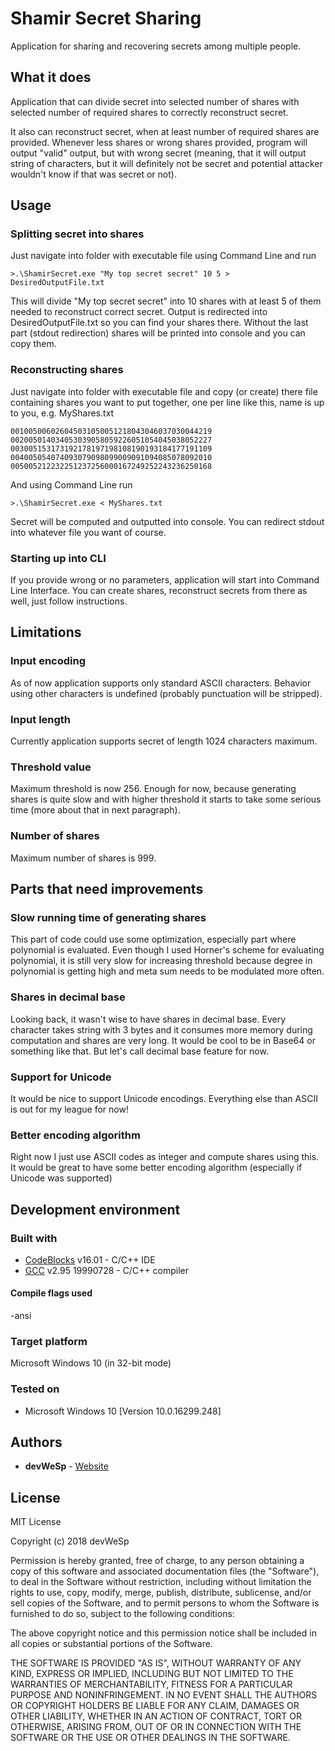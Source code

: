 # Shamir Secret Sharing
Application for sharing and recovering secrets among multiple people.

## What it does
Application that can divide secret into selected number of shares with selected number of required shares to correctly reconstruct secret. 

It also can reconstruct secret, when at least number of required shares are provided. Whenever less shares or wrong shares provided, program will output "valid" output, but with wrong secret (meaning, that it will output string of characters, but it will definitely not be secret and potential attacker wouldn't know if that was secret or not).

## Usage
### Splitting secret into shares
Just navigate into folder with executable file using Command Line and run
```
>.\ShamirSecret.exe "My top secret secret" 10 5 > DesiredOutputFile.txt
```
This will divide "My top secret secret" into 10 shares with at least 5 of them needed to reconstruct correct secret. Output is redirected into DesiredOutputFile.txt so you can find your shares there. Without the last part (stdout redirection) shares will be printed into console and you can copy them.
 
### Reconstructing shares
Just navigate into folder with executable file and copy (or create) there file containing shares you want to put together, one per line like this, name is up to you, e.g. MyShares.txt

```
001005006026045031050051218043046037030044219
002005014034053039058059226051054045038052227
003005153173192178197198108190193184177191109
004005054074093079098099009091094085078092010
005005212232251237256000167249252243236250168
```
  And using Command Line run 
```
>.\ShamirSecret.exe < MyShares.txt
```
Secret will be computed and outputted into console. You can redirect stdout into whatever file you want of course.

### Starting up into CLI
If you provide wrong or no parameters, application will start into Command Line Interface. You can create shares, reconstruct secrets from there as well, just follow instructions.

## Limitations
### Input encoding 
As of now application supports only standard ASCII characters. Behavior using other characters is undefined (probably punctuation will be stripped).

### Input length
Currently application supports secret of length 1024 characters maximum.

### Threshold value
Maximum threshold is now 256. Enough for now, because generating shares is quite slow and with higher threshold it starts to take some serious time (more about that in next paragraph).

### Number of shares 
Maximum number of shares is 999.

## Parts that need improvements
### Slow running time of generating shares
This part of code could use some optimization, especially part where polynomial is evaluated. Even though I used Horner's scheme for evaluating polynomial, it is still very slow for increasing threshold because degree in polynomial is getting high and meta sum needs to be modulated more often.

### Shares in decimal base
Looking back, it wasn't wise to have shares in decimal base. Every character takes string with 3 bytes and it consumes more memory during computation and shares are very long. It would be cool to be in Base64 or something like that. But let's call decimal base feature for now.

### Support for Unicode
It would be nice to support Unicode encodings. Everything else than ASCII is out for my league for now! 

### Better encoding algorithm
Right now I just use ASCII codes as integer and compute shares using this. It would be great to have some better encoding algorithm (especially if Unicode was supported)

## Development environment
### Built with
* [CodeBlocks](http://www.codeblocks.org/) v16.01 - C/C++ IDE
* [GCC](https://gcc.gnu.org/) v2.95 19990728 - C/C++ compiler

#### Compile flags used
-ansi

### Target platform
Microsoft Windows 10 (in 32-bit mode) 

### Tested on 
* Microsoft Windows 10 [Version 10.0.16299.248]

## Authors
* **devWeSp** - [Website](http://www.devWeSp.com/) 

## License
MIT License

Copyright (c) 2018 devWeSp

Permission is hereby granted, free of charge, to any person obtaining a copy
of this software and associated documentation files (the "Software"), to deal
in the Software without restriction, including without limitation the rights
to use, copy, modify, merge, publish, distribute, sublicense, and/or sell
copies of the Software, and to permit persons to whom the Software is
furnished to do so, subject to the following conditions:

The above copyright notice and this permission notice shall be included in all
copies or substantial portions of the Software.

THE SOFTWARE IS PROVIDED "AS IS", WITHOUT WARRANTY OF ANY KIND, EXPRESS OR
IMPLIED, INCLUDING BUT NOT LIMITED TO THE WARRANTIES OF MERCHANTABILITY,
FITNESS FOR A PARTICULAR PURPOSE AND NONINFRINGEMENT. IN NO EVENT SHALL THE
AUTHORS OR COPYRIGHT HOLDERS BE LIABLE FOR ANY CLAIM, DAMAGES OR OTHER
LIABILITY, WHETHER IN AN ACTION OF CONTRACT, TORT OR OTHERWISE, ARISING FROM,
OUT OF OR IN CONNECTION WITH THE SOFTWARE OR THE USE OR OTHER DEALINGS IN THE
SOFTWARE.



